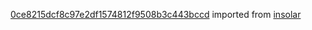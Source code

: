 [0ce8215dcf8c97e2df1574812f9508b3c443bccd](https://github.com/insolar/insolar/commit/0ce8215dcf8c97e2df1574812f9508b3c443bccd) imported from [insolar](https://github.com/insolar/insolar)
